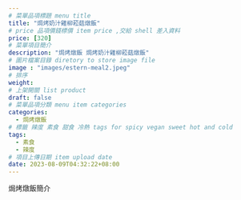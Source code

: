 ```yaml
---
# 菜單品項標題 menu title 
title: "焗烤奶汁雞柳菘菇燉飯"
# price 品項價錢標價 item price ,交給 shell 差入資料
price: [320] 
# 菜單項目簡介 
description: "焗烤燉飯 焗烤奶汁雞柳菘菇燉飯"
# 圖片檔案目錄 diretory to store image file
image : "images/estern-meal2.jpeg"
# 排序
weight: 
# 上架開關 list product 
draft: false
# 菜單品項分類 menu item categories 
categories:
  - 焗烤燉飯
# 標籤 辣度 素食 甜食 冷熱 tags for spicy vegan sweet hot and cold 
tags:
  - 素食
  - 辣度
# 項目上傳日期 item upload date 
date: 2023-08-09T04:32:22+08:00
---
```


焗烤燉飯簡介
